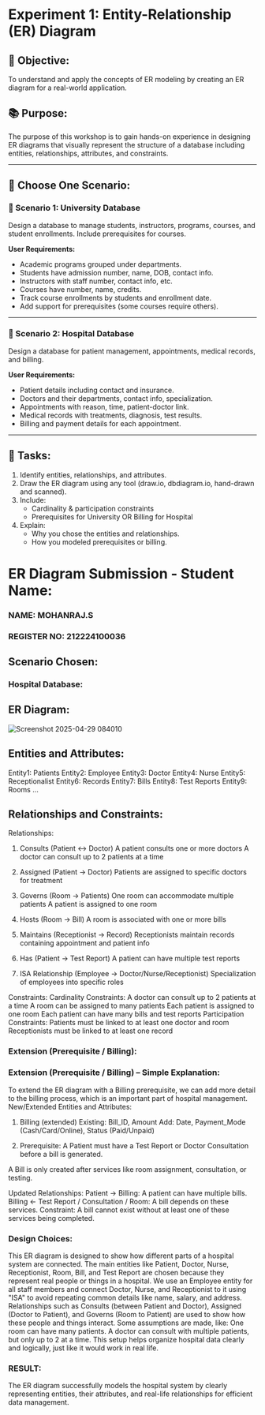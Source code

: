 # Experiment 1: Entity-Relationship (ER) Diagram

## 🎯 Objective:
To understand and apply the concepts of ER modeling by creating an ER diagram for a real-world application.

## 📚 Purpose:
The purpose of this workshop is to gain hands-on experience in designing ER diagrams that visually represent the structure of a database including entities, relationships, attributes, and constraints.

---

## 🧪 Choose One Scenario:

### 🔹 Scenario 1: University Database
Design a database to manage students, instructors, programs, courses, and student enrollments. Include prerequisites for courses.

**User Requirements:**
- Academic programs grouped under departments.
- Students have admission number, name, DOB, contact info.
- Instructors with staff number, contact info, etc.
- Courses have number, name, credits.
- Track course enrollments by students and enrollment date.
- Add support for prerequisites (some courses require others).

---

### 🔹 Scenario 2: Hospital Database
Design a database for patient management, appointments, medical records, and billing.

**User Requirements:**
- Patient details including contact and insurance.
- Doctors and their departments, contact info, specialization.
- Appointments with reason, time, patient-doctor link.
- Medical records with treatments, diagnosis, test results.
- Billing and payment details for each appointment.

---

## 📝 Tasks:
1. Identify entities, relationships, and attributes.
2. Draw the ER diagram using any tool (draw.io, dbdiagram.io, hand-drawn and scanned).
3. Include:
   - Cardinality & participation constraints
   - Prerequisites for University OR Billing for Hospital
4. Explain:
   - Why you chose the entities and relationships.
   - How you modeled prerequisites or billing.

# ER Diagram Submission - Student Name:
### NAME: MOHANRAJ.S
### REGISTER NO: 212224100036

## Scenario Chosen:
### Hospital Database:

## ER Diagram:
![Screenshot 2025-04-29 084010](https://github.com/user-attachments/assets/c629f368-94e7-4d7c-8268-7f412b97723a)


## Entities and Attributes:
 Entity1: Patients
 Entity2: Employee
 Entity3: Doctor
 Entity4: Nurse
 Entity5: Receptionalist
 Entity6: Records
 Entity7: Bills
 Entity8: Test Reports
 Entity9: Rooms
...

## Relationships and Constraints:

Relationships:
1. Consults (Patient ↔ Doctor)
A patient consults one or more doctors
A doctor can consult up to 2 patients at a time

3. Assigned (Patient → Doctor)
Patients are assigned to specific doctors for treatment

3. Governs (Room → Patients)
One room can accommodate multiple patients
A patient is assigned to one room

4. Hosts (Room → Bill)
A room is associated with one or more bills

5. Maintains (Receptionist → Record)
Receptionists maintain records containing appointment and patient info

6. Has (Patient → Test Report)
A patient can have multiple test reports

7. ISA Relationship (Employee → Doctor/Nurse/Receptionist)
Specialization of employees into specific roles

Constraints:
Cardinality Constraints:
A doctor can consult up to 2 patients at a time
A room can be assigned to many patients
Each patient is assigned to one room
Each patient can have many bills and test reports
Participation Constraints:
Patients must be linked to at least one doctor and room
Receptionists must be linked to at least one record

### Extension (Prerequisite / Billing):
### Extension (Prerequisite / Billing) – Simple Explanation:
To extend the ER diagram with a Billing prerequisite, we can add more detail to the billing process, which is an important part of hospital management.
New/Extended Entities and Attributes:

1. Billing (extended)
Existing: Bill_ID, Amount
Add: Date, Payment_Mode (Cash/Card/Online), Status (Paid/Unpaid)

2. Prerequisite:
A Patient must have a Test Report or Doctor Consultation before a bill is generated.

A Bill is only created after services like room assignment, consultation, or testing.

Updated Relationships:
Patient → Billing: A patient can have multiple bills.
Billing ← Test Report / Consultation / Room: A bill depends on these services.
Constraint: A bill cannot exist without at least one of these services being completed.

### Design Choices:
This ER diagram is designed to show how different parts of a hospital system are connected. The main entities like Patient, Doctor, Nurse, Receptionist, Room, Bill, and Test Report are chosen because they represent real people or things in a hospital.
We use an Employee entity for all staff members and connect Doctor, Nurse, and Receptionist to it using "ISA" to avoid repeating common details like name, salary, and address.
Relationships such as Consults (between Patient and Doctor), Assigned (Doctor to Patient), and Governs (Room to Patient) are used to show how these people and things interact.
Some assumptions are made, like:
One room can have many patients.
A doctor can consult with multiple patients, but only up to 2 at a time.
This setup helps organize hospital data clearly and logically, just like it would work in real life.

### RESULT:
The ER diagram successfully models the hospital system by clearly representing entities, their attributes, and real-life relationships for efficient data management.
